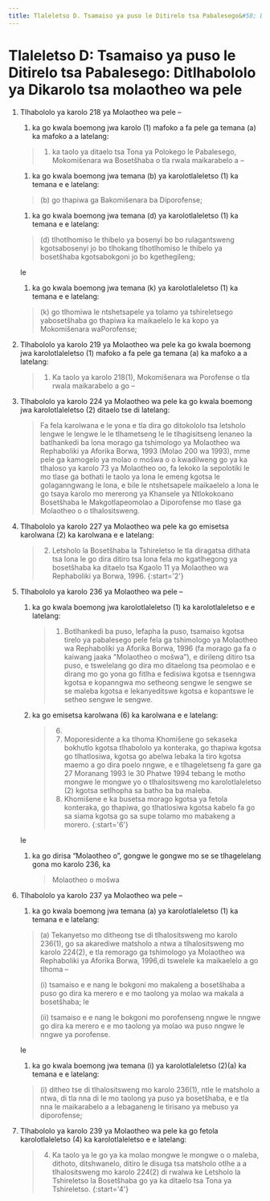 ```yaml
---
title: Tlaleletso D. Tsamaiso ya puso le Ditirelo tsa Pabalesego&#58; Ditlhabololo ya Dikarolo tsa molaotheo wa pele
---
```


# Tlaleletso D: Tsamaiso ya puso le Ditirelo tsa Pabalesego&#58; Ditlhabololo ya Dikarolo tsa molaotheo wa pele

1.	Tlhabololo ya karolo 218 ya Molaotheo wa pele –
	1.	ka go kwala boemong jwa karolo (1) mafoko a fa pele ga temana (a) ka mafoko a a latelang:
	
	> 1.	ka taolo ya ditaelo tsa Tona ya Polokego le Pabalesego, Mokomišenara wa Bosetšhaba o tla rwala maikarabelo a –

	1.	ka go kwala boemong jwa temana (b) ya karolotlaleletso (1) ka temana e e latelang:

	> (b) go thapiwa ga Bakomišenara ba Diporofense;

	1.	ka go kwala boemong jwa temana (d) ya karolotlaleletso (1) ka temana e e latelang:
	
	> (d) tlhotlhomiso le thibelo ya bosenyi bo bo rulagantsweng kgotsabosenyi jo bo tlhokang tlhotlhomiso le thibelo ya bosetšhaba kgotsabokgoni jo bo kgethegileng; 
	
	le

	1.	ka go kwala boemong jwa temana (k) ya karolotlaleletso (1) ka temana e e latelang:

	> (k) go tlhomiwa le ntshetsapele ya tolamo ya tshireletsego yabosetšhaba go thapiwa ka maikaelelo le ka kopo ya Mokomišenara waPorofense;

2.	Tlhabololo ya karolo 219 ya Molaotheo wa pele ka go kwala boemong jwa karolotlaleletso (1) mafoko a fa pele ga temana (a) ka mafoko a a latelang:

	> 1.	Ka taolo ya karolo 218(1), Mokomišenara wa Porofense o tla rwala maikarabelo a go –

3.	Tlhabololo ya karolo 224 ya Molaotheo wa pele ka go kwala boemong jwa karolotlaleletso (2) ditaelo tse di latelang:

	> Fa fela karolwana e le yona e tla dira go ditokololo tsa letsholo lengwe le lengwe le le tlhametseng le le tlhagisitseng lenaneo la batlhankedi ba lona morago ga tshimologo ya Molaotheo wa Rephaboliki ya Aforika Borwa, 1993 (Molao 200 wa 1993), mme pele ga kamogelo ya molao o mošwa o o kwadilweng go ya ka tlhaloso ya karolo 73 ya Molaotheo oo, fa lekoko la sepolotiki le mo tlase ga bothati le taolo ya lona le emeng kgotsa le golaganngwang le lona, e bile le ntshetsapele maikaelelo a lona le go tsaya karolo mo mererong ya Khansele ya Ntlokokoano Bosetšhaba le Makgotlapeomolao a Diporofense mo tlase ga Molaotheo o o tlhalositsweng.

4.	Tlhabololo ya karolo 227 ya Molaotheo wa pele ka go emisetsa karolwana (2) ka karolwana e e latelang:

	> 2. Letsholo la Bosetšhaba la Tshireletso le tla diragatsa dithata tsa lona le go dira ditiro tsa lona fela mo kgatlhegong ya bosetšhaba ka ditaelo tsa Kgaolo 11 ya Molaotheo wa Rephaboliki ya Borwa, 1996.
	> {:start='2'}

5.	Tlhabololo ya karolo 236 ya Molaotheo wa pele –
	1.	ka go kwala boemong jwa karolotlaleletso (1) ka karolotlaleletso e e latelang:

		> 1.	Botlhankedi ba puso, lefapha la puso, tsamaiso kgotsa tirelo ya pabalesego pele fela ga tshimologo ya Molaotheo wa Rephaboliki ya Aforika Borwa, 1996 (fa morago ga fa o kaiwang jaaka "Molaotheo o mošwa”), e dirileng ditiro tsa puso, e tswelelang go dira mo ditaelong tsa peomolao e e dirang mo go yona go fitlha e fedisiwa kgotsa e tsenngwa kgotsa e kopanngwa mo setheong sengwe le sengwe se se maleba kgotsa e lekanyeditswe kgotsa e kopantswe le setheo sengwe le sengwe.

	1.	ka go emisetsa karolwana (6) ka karolwana e e latelang:

		> 6.	
		>	1.	Moporesidente a ka tlhoma Khomišene go sekaseka bokhutlo kgotsa tlhabololo ya konteraka, go thapiwa kgotsa go tlhatlosiwa, kgotsa go abelwa lebaka la tiro kgotsa maemo a go dira poelo nngwe, e e tlhageletseng fa gare ga 27 Moranang 1993 le 30 Phatwe 1994 tebang le motho mongwe le mongwe yo o tlhalositsweng mo karolotlaleletso (2) kgotsa setlhopha sa batho ba ba maleba.
		>	1.	Khomišene e ka busetsa morago kgotsa ya fetola konteraka, go thapiwa, go tlhatlosiwa kgotsa kabelo fa go sa siama kgotsa go sa supe tolamo mo mabakeng a morero.
		> {:start='6'}
		
	le

	1.	ka go dirisa “Molaotheo o”, gongwe le gongwe mo se se tlhagelelang gona mo karolo 236, ka
	
		> Molaotheo o mošwa

6.	Tlhabololo ya karolo 237 ya Molaotheo wa pele –
	1.	ka go kwala boemong jwa temana (a) ya karolotlaleletso (1) ka temana e e latelang:
	
	> (a) Tekanyetso mo ditheong tse di tlhalositsweng mo karolo 236(1), go sa akarediwe matsholo a ntwa a tlhalositsweng mo karolo 224(2), e tla remorago ga tshimologo ya Molaotheo wa Rephaboliki ya Aforika Borwa, 1996,di tswelele ka maikaelelo a go tlhoma –
	> 
	> (i) tsamaiso e e nang le bokgoni mo makaleng a bosetšhaba a puso go dira ka merero e e mo taolong ya molao wa makala a bosetšhaba; le
	> 
	> (ii) tsamaiso e e nang le bokgoni mo porofenseng nngwe le nngwe go dira ka merero e e mo taolong ya molao wa puso nngwe le nngwe ya porofense.
	
	le

	1.	ka go kwala boemong jwa temana (i) ya karolotlaleletso (2)(a) ka temana e e latelang:

	> (i) ditheo tse di tlhalositsweng mo karolo 236(1), ntle le matsholo a ntwa, di tla nna di le mo taolong ya puso ya bosetšhaba, e e tla nna le maikarabelo a a lebaganeng le tirisano ya mebuso ya diporofense;

7.	Tlhabololo ya karolo 239 ya Molaotheo wa pele ka go fetola karolotlaleletso (4) ka karolotlaleletso e e latelang:

	> 4.	Ka taolo ya le go ya ka molao mongwe le mongwe o o maleba, dithoto, ditshwanelo, ditiro le disuga tsa matsholo otlhe a a tlhalositsweng mo karolo 224(2) di rwalwa ke Letsholo la Tshireletso la Bosetšhaba go ya ka ditaelo tsa Tona ya Tshireletso.
	> {:start='4'}